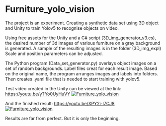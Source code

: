# Furniture_yolo_vision
The project is an experiment.
Creating a synthetic data set using 3D object and Unity to train Yolov5 to recognise objects on video.

Using free assets for the Unity and a C# script (3D_img_generator_v3.cs), 
the desired number of 3d images of various furniture on a gray background is generated. 
A sample of the resulting images is in the folder (3D_img_expl)
Scale and position parameters can be adjusted.

The Python program (Data_set_generator.py) overlays object images on a set of random backgrounds.
Label files creat for each result image.
Based on the original name, the program arranges images and labels into folders.
Then creates .yaml file that is needed to start training with yolov5.

Test video created in the Unity can be viewed at the link:
https://youtu.be/yTYo0UyHuVY
[![Furniture_yolo_vision](https://img.youtube.com/vi/yTYo0UyHuVY/0.jpg)](https://www.youtube.com/watch?v=yTYo0UyHuVY)

And the finished result:
https://youtu.be/XPY2i-l7CJ8
[![Furniture_yolo_vision](https://img.youtube.com/vi/XPY2i-l7CJ8/0.jpg)](https://www.youtube.com/watch?v=XPY2i-l7CJ8)

Results are far from perfect. But it is only the beginning.
